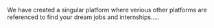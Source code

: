 We have created a singular platform where verious other platforms are referenced to find your dream jobs and internships.....
